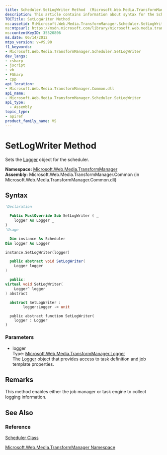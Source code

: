 ```yaml
---
title: Scheduler.SetLogWriter Method  (Microsoft.Web.Media.TransformManager)
description: This article contains information about syntax for the Scheduler.SetLogWriter method, with links to reference materials.
TOCTitle: SetLogWriter Method
ms:assetid: M:Microsoft.Web.Media.TransformManager.Scheduler.SetLogWriter(Microsoft.Web.Media.TransformManager.Logger)
ms:mtpsurl: https://msdn.microsoft.com/library/microsoft.web.media.transformmanager.scheduler.setlogwriter(v=VS.90)
ms:contentKeyID: 35520806
ms.date: 06/14/2012
mtps_version: v=VS.90
f1_keywords:
- Microsoft.Web.Media.TransformManager.Scheduler.SetLogWriter
dev_langs:
- csharp
- jscript
- vb
- FSharp
- cpp
api_location:
- Microsoft.Web.Media.TransformManager.Common.dll
api_name:
- Microsoft.Web.Media.TransformManager.Scheduler.SetLogWriter
api_type:
  - Assembly
topic_type:
- apiref
product_family_name: VS
---
```


# SetLogWriter Method

Sets the [Logger](logger-class-microsoft-web-media-transformmanager.md) object for the scheduler.

**Namespace:**  [Microsoft.Web.Media.TransformManager](microsoft-web-media-transformmanager-namespace.md)  
**Assembly:**  Microsoft.Web.Media.TransformManager.Common (in Microsoft.Web.Media.TransformManager.Common.dll)

## Syntax

```vb
'Declaration

  Public MustOverride Sub SetLogWriter ( _
    logger As Logger _
)
'Usage

  Dim instance As Scheduler
Dim logger As Logger

instance.SetLogWriter(logger)
```

```csharp
  public abstract void SetLogWriter(
    Logger logger
)
```

```cpp
  public:
virtual void SetLogWriter(
    Logger^ logger
) abstract
```

``` fsharp
  abstract SetLogWriter : 
        logger:Logger -> unit 
```

```jscript
  public abstract function SetLogWriter(
    logger : Logger
)
```

### Parameters

  - logger  
    Type: [Microsoft.Web.Media.TransformManager.Logger](logger-class-microsoft-web-media-transformmanager.md)  
    The [Logger](logger-class-microsoft-web-media-transformmanager.md) object that provides access to task definition and job template properties.  

## Remarks

This method enables either the job manager or task engine to collect logging information.

## See Also

### Reference

[Scheduler Class](scheduler-class-microsoft-web-media-transformmanager.md)

[Microsoft.Web.Media.TransformManager Namespace](microsoft-web-media-transformmanager-namespace.md)
